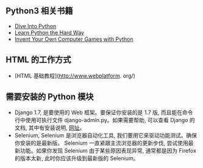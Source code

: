 ## Python3 相关书籍
* [Dive Into Python](http://www.diveintopython.net/)
* [Learn Python the Hard Way](http://learnpythonthehardway.org/)
* [Invent Your Own Computer Games with Python](http://inventwithpython.com/)

## HTML 的工作方式
* [HTML 基础教程](http://www.webplatform. org/)

## 需要安装的 Python 模块
* Django 1.7, 是要使用的 Web 框架。要保证你安装的是 1.7 版, 而且能在命令行中使用可执行文件 django-admin.py。如果需要帮助, 可以查看 Django 的文档, 其中有安装说明, [网址](https://docs.djangoproject.com/en/1.7/intro/install/)。
* Selenium, Selenium 是浏览器自动化工具, 我们要用它来驱动功能测试。确保你安装的是最新版。 Selenium 一直紧跟主流浏览器的更新步伐, 尝试使用最新功能。如果你发现 Selenium 由于某些原因表现异常, 通常都是因为 Firefox 的版本太新, 此时你应该升级到最新版的 Selenium。
